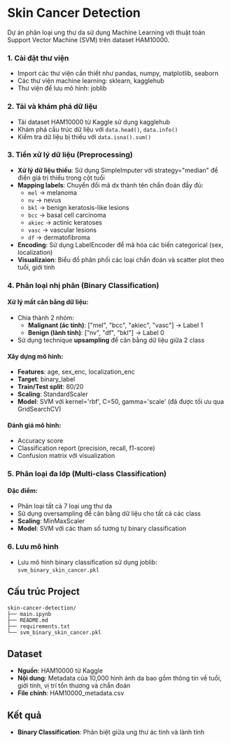 # Skin Cancer Detection

Dự án phân loại ung thư da sử dụng Machine Learning với thuật toán Support Vector Machine (SVM) trên dataset HAM10000.

### 1. Cài đặt thư viện
- Import các thư viện cần thiết như pandas, numpy, matplotlib, seaborn
- Các thư viện machine learning: sklearn, kagglehub
- Thư viện để lưu mô hình: joblib

### 2. Tải và khám phá dữ liệu
- Tải dataset HAM10000 từ Kaggle sử dụng kagglehub
- Khám phá cấu trúc dữ liệu với `data.head()`, `data.info()`
- Kiểm tra dữ liệu bị thiếu với `data.isna().sum()`

### 3. Tiền xử lý dữ liệu (Preprocessing)
- **Xử lý dữ liệu thiếu**: Sử dụng SimpleImputer với strategy="median" để điền giá trị thiếu trong cột tuổi
- **Mapping labels**: Chuyển đổi mã dx thành tên chẩn đoán đầy đủ:
  - `mel` → melanoma
  - `nv` → nevus  
  - `bkl` → benign keratosis-like lesions
  - `bcc` → basal cell carcinoma
  - `akiec` → actinic keratoses
  - `vasc` → vascular lesions
  - `df` → dermatofibroma
- **Encoding**: Sử dụng LabelEncoder để mã hóa các biến categorical (sex, localization)
- **Visualizaion**: Biểu đồ phân phối các loại chẩn đoán và scatter plot theo tuổi, giới tính

### 4. Phân loại nhị phân (Binary Classification)
#### Xử lý mất cân bằng dữ liệu:
- Chia thành 2 nhóm:
  - **Malignant (ác tính)**: ["mel", "bcc", "akiec", "vasc"] → Label 1
  - **Benign (lành tính)**: ["nv", "df", "bkl"] → Label 0
- Sử dụng technique **upsampling** để cân bằng dữ liệu giữa 2 class

#### Xây dựng mô hình:
- **Features**: age, sex_enc, localization_enc
- **Target**: binary_label
- **Train/Test split**: 80/20
- **Scaling**: StandardScaler
- **Model**: SVM với kernel='rbf', C=50, gamma='scale' (đã được tối ưu qua GridSearchCV)

#### Đánh giá mô hình:
- Accuracy score
- Classification report (precision, recall, f1-score)
- Confusion matrix với visualization

### 5. Phân loại đa lớp (Multi-class Classification)
#### Đặc điểm:
- Phân loại tất cả 7 loại ung thư da
- Sử dụng oversampling để cân bằng dữ liệu cho tất cả các class
- **Scaling**: MinMaxScaler
- **Model**: SVM với các tham số tương tự binary classification

### 6. Lưu mô hình
- Lưu mô hình binary classification sử dụng joblib: `svm_binary_skin_cancer.pkl`

## Cấu trúc Project
```
skin-cancer-detection/
├── main.ipynb              
├── README.md             
├── requirements.txt
└── svm_binary_skin_cancer.pkl 

```

## Dataset
- **Nguồn**: HAM10000 từ Kaggle
- **Nội dung**: Metadata của 10,000 hình ảnh da bao gồm thông tin về tuổi, giới tính, vị trí tổn thương và chẩn đoán
- **File chính**: HAM10000_metadata.csv

## Kết quả
- **Binary Classification**: Phân biệt giữa ung thư ác tính và lành tính

